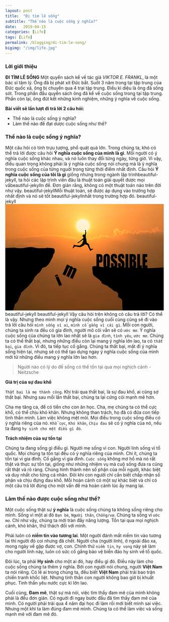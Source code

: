 ```yaml
---
layout: post
title:  "Đi tìm lẽ sống"
subtitle: "Thế nào là cuộc sống ý nghĩa?"
date:   2019-04-15
categories: [Life]
tags: [Life]
permalink: /blogging/di-tim-le-song/
bigimg: "/img/life.jpg"
---
```


### Lời giới thiệu

**ĐI TÌM LẼ SỐNG**
Một quyển sách kể về tác giả _VIKTOR E. FRANKL_, là một bác sĩ tâm lý. Ông đã bị phát xít Đức bắt. Suốt 3 năm trong tại tập trung của Đức quốc xã, ông bị chuyển qua 4 trại tập trung. Điều kì diệu là ông đã sống sót. Trong phần đầu quyển sách ông đã kể về cuộc sống trong tại tập trung. Phần còn lại, ông đút kết những kinh nghiệm, những ý nghĩa về cuộc sống.

**Bài viết sẽ lần lượt đi trả lời 2 câu hỏi:**
* Thế nào là cuộc sống ý nghĩa?
* Làm thế nào để đạt dược cuộc sống như thế?

### Thế nào là cuộc sống ý nghĩa?
Một câu hỏi có tính trựu tượng, phổ quát quá lớn. Trong chúng ta, khó có thể trả lời được câu hỏi **Ý nghĩa cuộc sống của mình là gì**. Mỗi người có ý nghĩa cuộc sống khác nhau, và nó luôn thay đổi từng ngày, từng giờ. Vì vậy, điều quan trọng không phải là ý nghĩa cuộc sống nói chung mà là ý nghĩa trong cuộc sống của từng nguời trong từng thời điểm nhất định. Câu hỏi **Ý nghĩa cuộc sống của tôi là gì** giống nhưng trong ngành lập trìnhbeautiful-jekyll, ta hỏi các lập trình viên đâu là thuật toán giải quyết được mọi vấbeautiful-jekylln đề. Đơn giản rằng, không có một thuật toán nào trên đời như vậy. beautiful-jekyllMỗi thuật toán, sẽ được áp dụng vào trường hợp nhất định và nó sẽ tốt beautiful-jekyllnhất trong trường hợp đó.
beautiful-jekyll
![](/img/hope.jpg)beautiful-jekyll
beautiful-jekyll
Vậy câu hỏi trên không có câu trả lời? Có thể là vậy. Nhưng theo mình mọi ý nghĩa cuộc sống cuối cùng cũng sẽ đi vào trả lời câu hỏi `mình sống vì ai`, `mình cố gắng vì cái gì`. Mỗi con người, chúng ta sinh ra đều có gia đình, người mô côi vẫn sẽ có `ước mơ`. Ý nghĩa cuộc sống của chúng ta lớn lao nhất sẽ là `gia đình`, `tình yêu`, `ước mơ`. Chúng ta có thể thất bại, nhưng những điều còn lại mang ý nghĩa lớn lao, ta có `thất bại`, `gia đình`. Vì đó, ta tiếp tục cố gắng. Chúng ta thất bại, mất đi ý nghĩa sống hiện tại, nhưng sẽ có thể tạo dựng ngay ý nghĩa cuộc sống của mình mới từ những điều mang ý nghĩa lớn lao hơn.

> Người nào có lý do để sống có thể tồn tại qua mọi nghịch cảnh - Neitzsche

**Giá trị của sự đau khổ**

`Thất bại là mẹ thành công`. Khi trải qua thất bại, là sự đau khổ, ai cũng sợ thất bại. Nhưng sau mỗi lần thất bại, chúng ta lại cứng cỏi mạnh mẽ hơn.

Cha mẹ tăng ca, để có tiền cho con ăn học. Cha, mẹ chúng ta có thể cực khổ, có thể chịu khó khăn. Nhưng không than trách, họ đã có đứa con tiếp tinh thần mình. Làm việc không mệt mỏi. Mọi điều trong cuộc sống điều có ý nghĩa riêng của nó. `Khổ cực`, `Khó khăn`, `Chịu đau` sẽ có ý nghĩa của nó, nếu ta đang `hy sinh cho một điều gì đó`.

**Trách nhiệm của sự tồn tại**

Chúng ta đang sống gì điều gì. Người mẹ sống vì con. Người lính sống vì tổ quốc. Mọi chúng ta tồn tại đều có ý nghĩa riêng của mình. Chí ít, chúng ta tồn tại vì gia đình. Cố gắng vì gia đình. `Cuộc sống` không mơ hồ mà nó rất thật và thực sự tồn tại, giống như những nhiệm vụ mà cuộ sống đưa ra cũng rất thật và rõ ràng. Chúng hình thành nên số phận của mỗi người, khác biệt và duy nhất cho từng cá nhân. Đôi khi con người chỉ cần biết chấp nhận số phận và chịu đựng đau khổ. Mỗi hoàn cảnh có một sự khác biệt và chỉ có một câu trả lời đúng cho một vấn đề mà hoàn cảnh lúc ấy mang lại.

### Làm thế nào được cuộc sống như thế?
Một cuộc sống thật sự **ý nghĩa** là cuộc sống chúng ta không sống riêng cho mình. Sống vì một ai đó `Bạn bè`, `Người thân`, `Chồng/vợ`. Chúng ta sống vì `ước mơ`. Chỉ như vậy, chúng ta mới tràn đầy năng lượng. Tồn tại qua mọi nghịch cảnh, khó khăn, thử thách đối với mình.

Phải luôn có **niềm tin vào tương lai**. Một người đánh mất niềm tin vào tương lai thì người đó coi nhưng đã chết. Người cha (người lính), ở ngoài đảo xa, mong ngày về gặp được vợ, con. Chính thứ `niềm tin`, `hy vọng` này sẽ làm cho người lính này, luôn có sức cố gắng bảo vệ biển đảo hy sinh về tổ quốc.

Đôi lúc, ta phải **Hy sinh** cho một ai đó, hay điều gì đó. Điều này làm cho cuộc sống chúng ta thêm ý nghĩa. Bởi con người nói chung, người **Việt Nam** ta nói riêng. Có lẽ ai trong chúng ta, đều biết **Việt Nam** phải trải bao trận chiến tranh khốc liệt. Nhưng tinh thần con người không bao giờ bị khuất phục. Tinh thần yêu nước cực kì lớn lao.

Cuối cùng, **Đam mê**, thật sự mà nói, việc tìm thấy đam mê của mình không phải là đều đơn giản. Có nguời đi ngay bước đầu đã tìm thấy đam mê của mình. Có người phải trải qua 4 năm đại học đi làm rồi mới biết mình sai việc. Nhưng một khi ta làm đúng đam mê mình. Chúng ta có thể làm việc và sống mạnh mẽ với đam mê đó.
